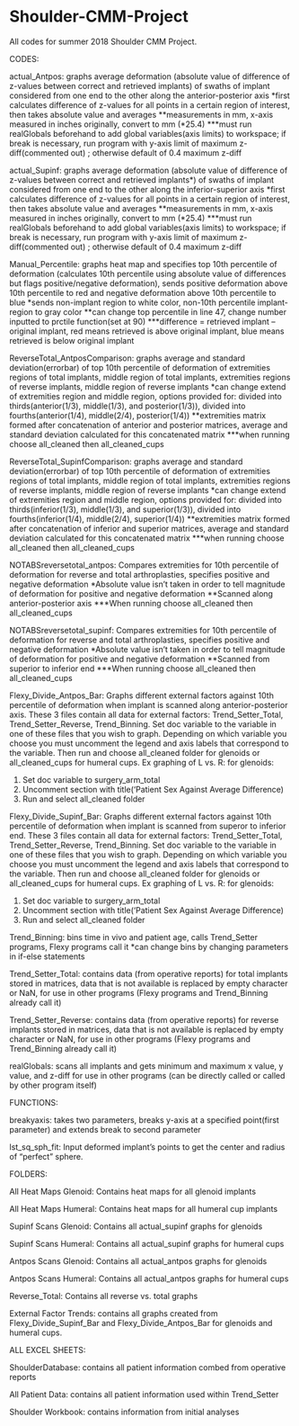 # Shoulder-CMM-Project
All codes for summer 2018 Shoulder CMM Project.

CODES: 

actual_Antpos: graphs average deformation (absolute value of difference of z-values between correct and retrieved implants) of swaths of implant considered from one end to the other along the anterior-posterior axis
*first calculates difference of z-values for all points in a certain region of interest, then takes absolute value and averages
**measurements in mm, x-axis measured in inches originally, convert to mm (*25.4)
***must run realGlobals beforehand to add global variables(axis limits) to workspace; if break is necessary, run program with y-axis limit of maximum z-diff(commented out) ; otherwise default of  0.4 maximum z-diff

actual_Supinf: graphs average deformation (absolute value of difference of z-values between correct and retrieved implants*) of swaths of implant considered from one end to the other along the inferior-superior axis
*first calculates difference of z-values for all points in a certain region of interest, then takes absolute value and averages
**measurements in mm, x-axis measured in inches originally, convert to mm (*25.4)
***must run realGlobals beforehand to add global variables(axis limits) to workspace; if break is necessary, run program with y-axis limit of maximum z-diff(commented out) ; otherwise default of  0.4 maximum z-diff

Manual_Percentile: graphs heat map and specifies top 10th percentile of deformation (calculates 10th percentile using absolute value of differences but flags positive/negative deformation), sends positive deformation above 10th percentile to red and negative deformation above 10th percentile to blue
*sends non-implant region to white color, non-10th percentile implant-region to gray color
**can change top percentile in line 47, change number inputted to prctile function(set at 90)
***difference = retrieved implant – original implant, red means retrieved is above original implant, blue means retrieved is below original implant

ReverseTotal_AntposComparison: graphs average and standard deviation(errorbar) of top 10th percentile of deformation of extremities regions of total implants, middle region of total implants, extremities regions of reverse implants, middle region of reverse implants
*can change extend of extremities region and middle region, options provided for: divided into thirds(anterior(1/3), middle(1/3), and posterior(1/3)), divided into fourths(anterior(1/4), middle(2/4), posterior(1/4))
**extremities matrix formed after concatenation of anterior and posterior matrices, average and standard deviation calculated for this concatenated matrix
***when running choose all_cleaned then all_cleaned_cups 

ReverseTotal_SupinfComparison: graphs average and standard deviation(errorbar) of top 10th percentile of deformation of extremities regions of total implants, middle region of total implants, extremities regions of reverse implants, middle region of reverse implants
*can change extend of extremities region and middle region, options provided for: divided into thirds(inferior(1/3), middle(1/3), and superior(1/3)), divided into fourths(inferior(1/4), middle(2/4), superior(1/4))
**extremities matrix formed after concatenation of inferior and superior matrices, average and standard deviation calculated for this concatenated matrix
***when running choose all_cleaned then all_cleaned_cups 


NOTABSreversetotal_antpos: Compares extremities for 10th percentile of deformation for reverse and total arthroplasties, specifies positive and negative deformation
*Absolute value isn’t taken in order to tell magnitude of deformation for positive and negative deformation
**Scanned along anterior-posterior axis
***When running choose all_cleaned then all_cleaned_cups

NOTABSreversetotal_supinf: Compares extremities for 10th percentile of deformation for reverse and total arthroplasties, specifies positive and negative deformation
*Absolute value isn’t taken in order to tell magnitude of deformation for positive and negative deformation
**Scanned from superior to inferior end
***When running choose all_cleaned then all_cleaned_cups 


Flexy_Divide_Antpos_Bar: Graphs different external factors against 10th percentile of deformation when implant is scanned along anterior-posterior axis. These 3 files contain all data for external factors: Trend_Setter_Total, Trend_Setter_Reverse, Trend_Binning. Set doc variable to the  variable in one of these files that you wish to graph. Depending on which variable you choose you must uncomment the legend and axis labels that correspond to the variable. Then run and choose all_cleaned folder for glenoids or all_cleaned_cups for humeral cups.
Ex graphing of L vs. R: for glenoids: 
1.	Set doc variable to surgery_arm_total
2.	Uncomment section with title(‘Patient Sex Against Average Difference)
3.	Run and select all_cleaned folder 


Flexy_Divide_Supinf_Bar: Graphs different external factors against 10th percentile of deformation when implant is scanned from superor to inferior end. These 3 files contain all data for external factors: Trend_Setter_Total, Trend_Setter_Reverse, Trend_Binning. Set doc variable to the  variable in one of these files that you wish to graph. Depending on which variable you choose you must uncomment the legend and axis labels that correspond to the variable. Then run and choose all_cleaned folder for glenoids or all_cleaned_cups for humeral cups.
Ex graphing of L vs. R: for glenoids: 
1.	Set doc variable to surgery_arm_total
2.	Uncomment section with title(‘Patient Sex Against Average Difference)
3.	Run and select all_cleaned folder 

Trend_Binning: bins time in vivo and patient age, calls Trend_Setter programs, Flexy programs call it
*can change bins by changing parameters in if-else statements

Trend_Setter_Total: contains data (from operative reports) for total implants stored in matrices, data that is not available is replaced by empty character or NaN, for use in other programs (Flexy programs and Trend_Binning already call it)

Trend_Setter_Reverse: contains data (from operative reports) for reverse implants stored in matrices, data that is not available is replaced by empty character or NaN, for use in other programs (Flexy programs and Trend_Binning already call it)

realGlobals: scans all implants and gets minimum and maximum x value, y value, and z-diff for use in other programs (can be directly called or called by other program itself)


FUNCTIONS:

breakyaxis: takes two parameters, breaks y-axis at a specified point(first parameter) and extends break to second parameter

lst_sq_sph_fit: Input deformed implant’s points to get the center and radius of “perfect” sphere.


FOLDERS:

All Heat Maps Glenoid: Contains heat maps for all glenoid implants

All Heat Maps Humeral: Contains heat maps for all humeral cup implants

Supinf Scans Glenoid: Contains all actual_supinf graphs for glenoids

Supinf Scans Humeral: Contains all actual_supinf graphs for humeral cups

Antpos Scans Glenoid: Contains all actual_antpos graphs for glenoids

Antpos Scans Humeral: Contains all actual_antpos graphs for humeral cups

Reverse_Total: Contains all reverse vs. total graphs

External Factor Trends: contains all graphs created from Flexy_Divide_Supinf_Bar and Flexy_Divide_Antpos_Bar for glenoids and humeral cups.

ALL EXCEL SHEETS:

ShoulderDatabase: contains all patient information combed from operative reports

All Patient Data: contains all patient information used within Trend_Setter 

Shoulder Workbook: contains information from initial analyses
